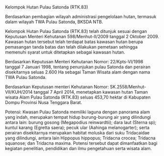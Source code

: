 Kelompok Hutan Pulau Satonda (RTK.83)

Berdasarkan pembagian wilayah administrasi pengelolaan hutan, termasuk dalam wilayah TWA Pulau Satonda, BKSDA NTB.

Kelompok Hutan Pulau Satonda (RTK.83) telah ditunjuk sesuai dengan Keputusan Menteri Kehutanan 598/Menhut-II/2009 tanggal 2 Oktober 2009. Kawasan hutan tersebut telah terdapat batas kawasan hutan berupa pemasangan tanda batas dan telah dilakukan pemetaan sehingga memenuhi syarat untuk ditetapkan sebagai kawasan hutan.

Berdasarkan Keputusan Menteri Kehutanan Nomor: 22/Kpts-VI/1998 tanggal 7 Januari 1998, tentang penunjukan pulau Satonda dan perairan disekitarnya seluas 2.600 Ha sebagai Taman Wisata alam dengan nama TWA Pulau Satonda.

Berdasarkan Keputusan menteri Kehutanan Nomor: SK.2558/Menhut-VII/KUH/2014 tanggal 7 April 2014, menetapkan kawasan hutan Taman wisata Alam Pulau Satonda (RTK.83) seluas 453,70 hektar di Kabupaten Dompu Provinsi Nusa Tenggara Barat.

Potensi:
Kwasan Pulau Satonda memiliki laguna dengan panorama alam yang indah, merupakan tempat hidup burung-burung air yang dilindungi antara lain: burung gosong (Megapodius reinwardtii); dara laut (Sterna sp); kuntul karang (Egretta saera); pecuk ular (Aahinga melanogarter); serta perairan disekitarnya merupakan habitat moluska dari suku Tridacaidae yang dilindungi, antara lain Hippopus hippopus; Tridacna crocea; Tridacna squanose; dan Tridacna maxima. Potensi tersebut dapat dimanfaatkan bagi kegiatan penelitian, pendidikan dan ilmu pengetahuan serta wisata alam.